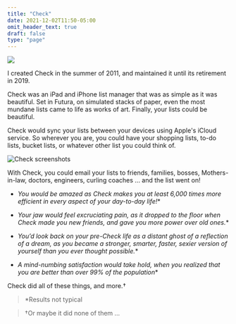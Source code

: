 ```yaml
---
title: "Check"
date: 2021-12-02T11:50-05:00
omit_header_text: true
draft: false
type: "page"
---
```

![](check-icon.png)

I created Check in the summer of 2011, and maintained it until its retirement in 2019.

Check was an iPad and iPhone list manager that was as simple as it was beautiful. Set in Futura, on simulated stacks of paper, even the most mundane lists came to life as works of art. Finally, your lists could be beautiful. 

Check would sync your lists between your devices using Apple's iCloud service. So wherever you are, you could have your shopping lists, to-do lists, bucket lists, or whatever other list you could think of. 

![Check screenshots](/images/projects/check-combo.png)

With Check, you could email your lists to friends, families, bosses, Mothers-in-law, doctors, engineers, curling coaches ... and the list went on!

- *You would be amazed as Check makes you at least 6,000 times more efficient in every aspect of your day-to-day life!**

- *Your jaw would feel excruciating pain, as it dropped to the floor when Check made you new friends, and gave you more power over old ones.**

- *You’d look back on your pre-Check life as a distant ghost of a reflection of a dream, as you became a stronger, smarter, faster, sexier version of yourself than you ever thought possible.**

- *A mind-numbing satisfaction would take hold, when you realized that you are better than over 99% of the population**

Check did all of these things, and more.†

>*Results not typical

>†Or maybe it did none of them ...